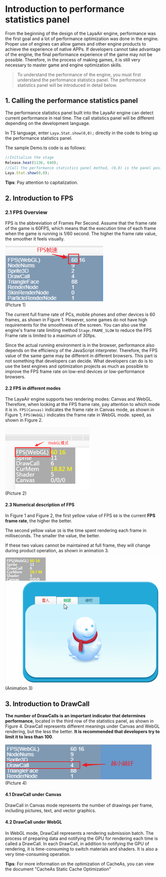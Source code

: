 # Introduction to performance statistics panel	 

From the beginning of the design of the LayaAir engine, performance was the first goal and a lot of performance optimization was done in the engine. Proper use of engines can allow games and other engine products to achieve the experience of native APPs. If developers cannot take advantage of the engine, the final performance experience of the game may not be possible. Therefore, in the process of making games, it is still very necessary to master game and engine optimization skills.



> To understand the performance of the engine, you must first understand the performance statistics panel. The performance statistics panel will be introduced in detail below.



## 1. Calling the performance statistics panel

The performance statistics panel built into the LayaAir engine can detect current performance in real time. The call statistics panel will be different depending on the development language.

In TS language, enter `Laya.Stat.show(0,0);` directly in the code to bring up the performance statistics panel.

The sample Demo.ts code is as follows:

```typescript
//Initialize the stage
Release.heat(1136, 640);
//Call the performance statistics panel method, (0,0) is the panel position coordinates
Laya.Stat.show(0,0);
```

**Tips**: Pay attention to capitalization.



## 2. Introduction to FPS

### 2.1 FPS Overview

FPS is the abbreviation of Frames Per Second. Assume that the frame rate of the game is 60FPS, which means that the execution time of each frame when the game is running is 1/60 second. The higher the frame rate value, the smoother it feels visually.

![Picture 1](img/1.png)<br /> (Picture 1)

The current full frame rate of PCs, mobile phones and other devices is 60 frames, as shown in Figure 1. However, some games do not have high requirements for the smoothness of the screen. You can also use the engine's frame rate limiting method `Stage.FRAME_SLOW` to reduce the FPS Frame rate is limited to a maximum of 30fps.

Since the actual running environment is in the browser, performance also depends on the efficiency of the JavaScript interpreter. Therefore, the FPS value of the same game may be different in different browsers. This part is not something that developers can decide. What developers can do is to use the best engines and optimization projects as much as possible to improve the FPS frame rate on low-end devices or low-performance browsers.

#### 2.2 FPS in different modes

The LayaAir engine supports two rendering modes: Canvas and WebGL. Therefore, when looking at the FPS frame rate, pay attention to which mode it is in. `FPS(Canvas)` indicates the frame rate in Canvas mode, as shown in Figure 1; `FPS(WebGL)` indicates the frame rate in WebGL mode. speed, as shown in Figure 2.

![Picture 2.png](img/2.png)<br /> (Picture 2)

#### 2.3 Numerical description of FPS

In Figure 1 and Figure 2, the first yellow value of FPS `60` is the current **FPS frame rate**, the higher the better.

The second yellow value `16` is the time spent rendering each frame in milliseconds. The smaller the value, the better.

If these two values ​​cannot be maintained at full frame, they will change during product operation, as shown in animation 3.

![Animation 3](img/3.gif) <br /> (Animation 3)

## 3. Introduction to DrawCall

 **The number of DrawCalls is an important indicator that determines performance**, located in the third row of the statistics panel, as shown in Figure 4. DrawCall represents different meanings under Canvas and WebGL rendering, but the less the better. **It is recommended that developers try to limit it to less than 100**.

![Picture 4](img/4.png) <br /> (Picture 4)



#### 4.1 DrawCall under Canvas

 DrawCall in Canvas mode represents the number of drawings per frame, including pictures, text, and vector graphics.

#### 4.2 DrawCall under WebGL

In WebGL mode, DrawCall represents a rendering submission batch. The process of preparing data and notifying the GPU for rendering each time is called a DrawCall. In each DrawCall, in addition to notifying the GPU of rendering, it is time-consuming to switch materials and shaders. It is also a very time-consuming operation.





**Tips**: For more information on the optimization of CacheAs, you can view the document "CacheAs Static Cache Optimization"





 

